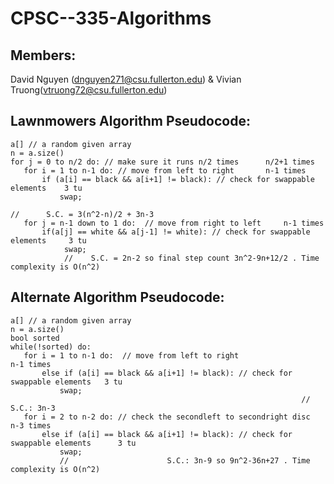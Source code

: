 # CPSC--335-Algorithms

## Members:
 David Nguyen (dnguyen271@csu.fullerton.edu) & Vivian Truong(vtruong72@csu.fullerton.edu)

## Lawnmowers Algorithm Pseudocode:
    
    a[] // a random given array
    n = a.size()
    for j = 0 to n/2 do: // make sure it runs n/2 times      n/2+1 times
       for i = 1 to n-1 do: // move from left to right       n-1 times
           if (a[i] == black && a[i+1] != black): // check for swappable elements    3 tu
               swap;
                                                                                       //      S.C. = 3(n^2-n)/2 + 3n-3
       for j = n-1 down to 1 do:  // move from right to left     n-1 times
           if(a[j] == white && a[j-1] != white): // check for swappable elements     3 tu
                swap;
                //    S.C. = 2n-2 so final step count 3n^2-9n+12/2 . Time complexity is O(n^2)
## Alternate Algorithm Pseudocode:

    a[] // a random given array
    n = a.size()
    bool sorted
    while(!sorted) do:
       for i = 1 to n-1 do:  // move from left to right                      n-1 times
           else if (a[i] == black && a[i+1] != black): // check for swappable elements   3 tu
               swap;
                                                                     //                        S.C.: 3n-3
       for i = 2 to n-2 do: // check the secondleft to secondright disc      n-3 times
           else if (a[i] == black && a[i+1] != black): // check for swappable elements      3 tu
               swap;                           
               //                      S.C.: 3n-9 so 9n^2-36n+27 . Time complexity is O(n^2)

